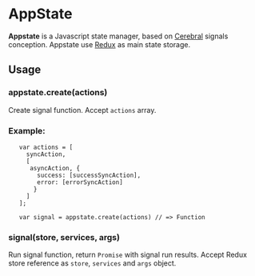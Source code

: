 # AppState

__Appstate__ is a Javascript state manager, based on [Cerebral](https://github.com/christianalfoni/cerebral) signals conception.
Appstate use [Redux](https://github.com/react/redux) as main state storage.

## Usage

### appstate.create(actions)

Create signal function. Accept `actions` array.

### Example:

```
   var actions = [
     syncAction,
     [
      asyncAction, {
        success: [successSyncAction],
        error: [errorSyncAction]
       }
     ]
   ];
   
   var signal = appstate.create(actions) // => Function
```

### signal(store, services, args)

Run signal function, return `Promise` with signal run results.
Accept Redux store reference as `store`, `services` and `args` object.
